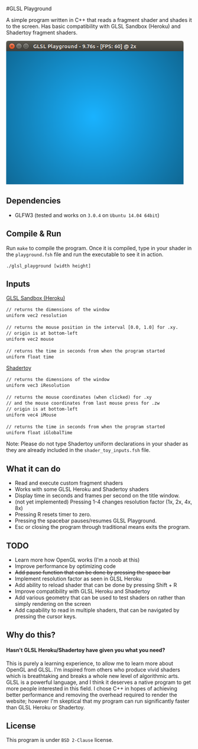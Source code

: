 #GLSL Playground

A simple program written in C++ that reads a fragment shader and shades it to the screen. Has basic compatibility with GLSL Sandbox (Heroku) and Shadertoy fragment shaders.

![Screenshot](screenshot.png)

## Dependencies

* GLFW3 (tested and works on `3.0.4` on `Ubuntu 14.04 64bit`)

## Compile & Run
Run `make` to compile the program. Once it is compiled, type in your shader in the `playground.fsh` file and run the executable to see it in action.

    ./glsl_playground [width height]

## Inputs
[GLSL Sandbox (Heroku)](https://github.com/mrdoob/glsl-sandbox)

    // returns the dimensions of the window
    uniform vec2 resolution

    // returns the mouse position in the interval [0.0, 1.0] for .xy.
    // origin is at bottom-left
    uniform vec2 mouse

    // returns the time in seconds from when the program started
    uniform float time

[Shadertoy](https://www.shadertoy.com/)

    // returns the dimensions of the window
    uniform vec3 iResolution

    // returns the mouse coordinates (when clicked) for .xy
    // and the mouse coordinates from last mouse press for .zw
    // origin is at bottom-left
    uniform vec4 iMouse

    // returns the time in seconds from when the program started
    uniform float iGlobalTime
    
Note: Please do not type Shadertoy uniform declarations in your shader as they are already included in the `shader_toy_inputs.fsh` file.

## What it can do
* Read and execute custom fragment shaders
* Works with some GLSL Heroku and Shadertoy shaders
* Display time in seconds and frames per second on the title window.
* (not yet implemented) Pressing 1-4 changes resolution factor (1x, 2x, 4x, 8x)
* Pressing R resets timer to zero.
* Pressing the spacebar pauses/resumes GLSL Playground.
* Esc or closing the program through traditional means exits the program.

## TODO
* Learn more how OpenGL works (I'm a noob at this)
* Improve performance by optimizing code
* ~~Add pause function that can be done by pressing the space bar~~
* Implement resolution factor as seen in GLSL Heroku
* Add ability to reload shader that can be done by pressing Shift + R
* Improve compatibility with GLSL Heroku and Shadertoy
* Add various geometry that can be used to test shaders on rather than simply rendering on the screen
* Add capability to read in multiple shaders, that can be navigated by pressing the cursor keys.

## Why do this?
#### Hasn't GLSL Heroku/Shadertoy have given you what you need?
This is purely a learning experience, to allow me to learn more about OpenGL and GLSL. I'm inspired from others who produce vivid shaders which is breathtaking and breaks a whole new level of algorithmic arts. GLSL is a powerful language, and I think it deserves a native program to get more people interested in this field. I chose C++ in hopes of achieving better performance and removing the overhead required to render the website; however I'm skeptical that my program can run significantly faster than GLSL Heroku or Shadertoy.

## License
This program is under `BSD 2-Clause` license.
